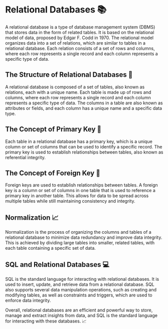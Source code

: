 # Relational Databases 📚
A relational database is a type of database management system (DBMS) that stores data in the form of related tables. It is based on the relational model of data, proposed by Edgar F. Codd in 1970. The relational model organizes data into a set of relations, which are similar to tables in a relational database. Each relation consists of a set of rows and columns, where each row represents a single record and each column represents a specific type of data.

## The Structure of Relational Databases 🧱
A relational database is composed of a set of tables, also known as relations, each with a unique name. Each table is made up of rows and columns, where each row represents a single record and each column represents a specific type of data. The columns in a table are also known as attributes or fields, and each column has a unique name and a specific data type.

## The Concept of Primary Key 🔑
Each table in a relational database has a primary key, which is a unique column or set of columns that can be used to identify a specific record. The primary key is used to establish relationships between tables, also known as referential integrity.

## The Concept of Foreign Key 🔑
Foreign keys are used to establish relationships between tables. A foreign key is a column or set of columns in one table that is used to reference a primary key in another table. This allows for data to be spread across multiple tables while still maintaining consistency and integrity.

## Normalization 📈
Normalization is the process of organizing the columns and tables of a relational database to minimize data redundancy and improve data integrity. This is achieved by dividing large tables into smaller, related tables, with each table containing a specific set of data.

## SQL and Relational Databases 💻
SQL is the standard language for interacting with relational databases. It is used to insert, update, and retrieve data from a relational database. SQL also supports several data manipulation operations, such as creating and modifying tables, as well as constraints and triggers, which are used to enforce data integrity.

Overall, relational databases are an efficient and powerful way to store, manage and extract insights from data, and SQL is the standard language for interacting with these databases. 📈

